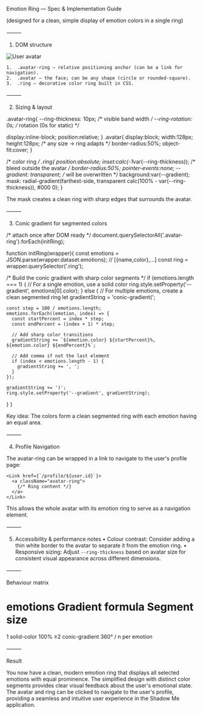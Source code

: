 Emotion Ring — Spec & Implementation Guide

(designed for a clean, simple display of emotion colors in a single ring)

⸻

1. DOM structure

<div class="avatar-ring"          /* 1 */
     data-emotions='[
       {"name":"Hopeful","color":"#FF9B21"},
       {"name":"Calm","color":"#28C4B8"},
       {"name":"Wonder","color":"#715AFF"}
     ]'>
  <img class="avatar" src="user.jpg" alt="User avatar" />   <!-- 2 -->
  <div class="ring"></div>                                   <!-- 3 -->
</div>

	1.	.avatar‑ring – relative positioning anchor (can be a link for navigation).
	2.	.avatar – the face; can be any shape (circle or rounded‑square).
	3.	.ring – decorative color ring built in CSS.

⸻

2. Sizing & layout

.avatar-ring{
  --ring-thickness:   10px;      /* visible band width       */
  --ring-rotation:    0s;        /* rotation (0s for static) */

  display:inline-block;
  position:relative;
}
.avatar{
  display:block;
  width:128px; height:128px;     /* any size -> ring adapts  */
  border-radius:50%;
  object-fit:cover;
}

/* color ring */
.ring{
  position:absolute;
  inset:calc(-1*var(--ring-thickness));  /* bleed outside the avatar */
  border-radius:50%;
  pointer-events:none;
  --gradient: transparent;       /* will be overwritten */
  background:var(--gradient);
  mask: radial-gradient(farthest-side, transparent calc(100% - var(--ring-thickness)), #000 0);
}

The mask creates a clean ring with sharp edges that surrounds the avatar.

⸻

3. Conic gradient for segmented colors

/* attach once after DOM ready */
document.querySelectorAll('.avatar-ring').forEach(initRing);

function initRing(wrapper){
  const emotions = JSON.parse(wrapper.dataset.emotions);   // [{name,color},…]
  const ring = wrapper.querySelector('.ring');

  /* Build the conic gradient with sharp color segments */
  if (emotions.length === 1) {
    // For a single emotion, use a solid color
    ring.style.setProperty('--gradient', emotions[0].color);
  } else {
    // For multiple emotions, create a clean segmented ring
    let gradientString = 'conic-gradient(';
    
    const step = 100 / emotions.length;
    emotions.forEach((emotion, index) => {
      const startPercent = index * step;
      const endPercent = (index + 1) * step;
      
      // Add sharp color transitions
      gradientString += `${emotion.color} ${startPercent}%, ${emotion.color} ${endPercent}%`;
      
      // Add comma if not the last element
      if (index < emotions.length - 1) {
        gradientString += ', ';
      }
    });
    
    gradientString += ')';
    ring.style.setProperty('--gradient', gradientString);
  }
}

Key idea: The colors form a clean segmented ring with each emotion having an equal area.

⸻

4. Profile Navigation

The avatar-ring can be wrapped in a link to navigate to the user's profile page:

```tsx
<Link href={`/profile/${user.id}`}>
  <a className="avatar-ring">
    {/* Ring content */}
  </a>
</Link>
```

This allows the whole avatar with its emotion ring to serve as a navigation element.

⸻

5. Accessibility & performance notes
	•	Colour contrast: Consider adding a thin white border to the avatar to separate it from the emotion ring.
	•	Responsive sizing: Adjust `--ring-thickness` based on avatar size for consistent visual appearance across different dimensions.

⸻

Behaviour matrix

# emotions	Gradient formula	Segment size
1	solid-color	100%
≥2	conic-gradient	360° / n per emotion

⸻

Result

You now have a clean, modern emotion ring that displays all selected emotions with equal prominence. The simplified design with distinct color segments provides clear visual feedback about the user's emotional state. The avatar and ring can be clicked to navigate to the user's profile, providing a seamless and intuitive user experience in the Shadow Me application. 